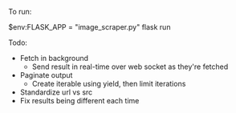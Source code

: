 To run:

\$env:FLASK_APP = "image_scraper.py"
flask run

Todo:

- Fetch in background
  - Send result in real-time over web socket as they're fetched
- Paginate output
  - Create iterable using yield, then limit iterations
- Standardize url vs src
- Fix results being different each time
